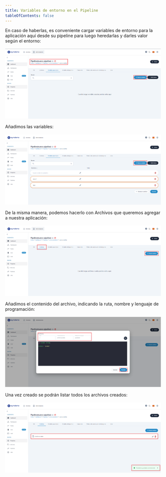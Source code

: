 ```yaml
---
title: Variables de entorno en el Pipeline
tableOfContents: false
---
```


En caso de haberlas, es conveniente cargar variables de entorno para la aplicación aquí desde su pipeline para luego heredarlas y darles valor según el entorno:
<br></br>
<a href="/src/content/docs/img/how-to/pasos-para-levantar-app/cargar-var-entorno-pipeline/var-para-el-job.png" target="_blank">
    <img src="/src/content/docs/img/how-to/pasos-para-levantar-app/cargar-var-entorno-pipeline/var-para-el-job.png" alt="variables para el job">
</a>

Añadimos las variables:
<br></br>
<a href="/src/content/docs/img/how-to/pasos-para-levantar-app/cargar-var-entorno-pipeline/add-variables-job.png" target="_blank">
    <img src="/src/content/docs/img/how-to/pasos-para-levantar-app/cargar-var-entorno-pipeline/add-variables-job.png" alt="Añadiendo variables">
</a>

De la misma manera, podemos hacerlo con Archivos que queremos agregar a nuestra aplicación:
<br></br>
<a href="/src/content/docs/img/how-to/pasos-para-levantar-app/cargar-var-entorno-pipeline/lista-archivos-nada.png" target="_blank">
    <img src="/src/content/docs/img/how-to/pasos-para-levantar-app/cargar-var-entorno-pipeline/lista-archivos-nada.png" alt="lista de archivos vacía">
</a>

Añadimos el contenido del archivo, indicando la ruta, nombre y lenguaje de programación:
<br></br>
<a href="/src/content/docs/img/how-to/pasos-para-levantar-app/cargar-var-entorno-pipeline/archivo.png" target="_blank">
    <img src="/src/content/docs/img/how-to/pasos-para-levantar-app/cargar-var-entorno-pipeline/archivo.png" alt="creando archivo">
</a>

Una vez creado se podrán listar todos los archivos creados:
<br></br>
<a href="/src/content/docs/img/how-to/pasos-para-levantar-app/cargar-var-entorno-pipeline/lista-archivos.png" target="_blank">
    <img src="/src/content/docs/img/how-to/pasos-para-levantar-app/cargar-var-entorno-pipeline/lista-archivos.png" alt="archivo creado">
</a>